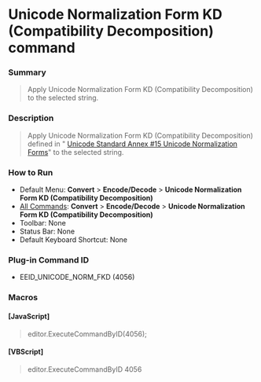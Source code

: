 # Unicode Normalization Form KD (Compatibility Decomposition) command

### Summary

> Apply Unicode Normalization Form KD (Compatibility Decomposition) to the selected string.

### Description

> Apply Unicode Normalization Form KD (Compatibility Decomposition) defined in " [Unicode Standard Annex #15 Unicode Normalization Forms](http://unicode.org/reports/tr15/)" to the selected string.

### How to Run

- Default Menu: **Convert** \> **Encode/Decode** \> **Unicode Normalization Form KD (Compatibility Decomposition)**
- [All Commands](../tools/all_commands): **Convert** \> **Encode/Decode** \> **Unicode Normalization Form KD (Compatibility Decomposition)**
- Toolbar:
None
- Status Bar: None
- Default Keyboard Shortcut: None

### Plug-in Command ID

- EEID\_UNICODE\_NORM\_FKD (4056)

### Macros

#### \[JavaScript\]

> editor.ExecuteCommandByID(4056);

#### \[VBScript\]

> editor.ExecuteCommandByID 4056
